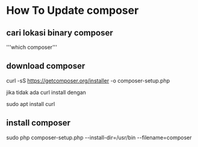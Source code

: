 # How To Update composer
## cari lokasi binary composer

  '''which composer'''
  
## download composer

  curl -sS https://getcomposer.org/installer -o composer-setup.php
  
jika tidak ada curl install dengan

  sudo apt install curl
  
## install composer

  sudo php composer-setup.php --install-dir=/usr/bin --filename=composer
